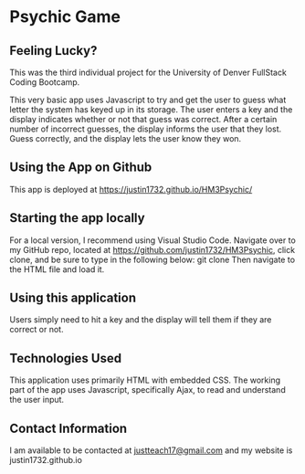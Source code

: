 # Psychic Game
## Feeling Lucky?

This was the third individual project for the University of Denver FullStack Coding Bootcamp.

This very basic app uses Javascript to try and get the user to guess what letter the system has keyed up in its storage. The user enters a key and the display indicates whether or not that guess was correct. After a certain number of incorrect guesses, the display informs the user that they lost. Guess correctly, and the display lets the user know they won.

## Using the App on Github
This app is deployed at https://justin1732.github.io/HM3Psychic/

## Starting the app locally

For a local version, I recommend using Visual Studio Code. Navigate over to my GitHub repo, located at https://github.com/justin1732/HM3Psychic, click clone, and be sure to type in the following below:
git clone
Then navigate to the HTML file and load it.

## Using this application

Users simply need to hit a key and the display will tell them if they are correct or not.

## Technologies Used

This application uses primarily HTML with embedded CSS. The working part of the app uses Javascript, specifically Ajax, to read and understand the user input.

## Contact Information
I am available to be contacted at justteach17@gmail.com and my website is justin1732.github.io 

